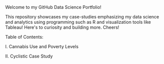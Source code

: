 Welcome to my GitHub Data Science Portfolio! 


This repository showcases my case-studies emphasizing my data science and analytics using programming such as R and visualization tools like Tableau! Here's to curiosity and building more. Cheers!


Table of Contents:


 I. Cannabis Use and Poverty Levels 

 
 II. Cyclistic Case Study 

